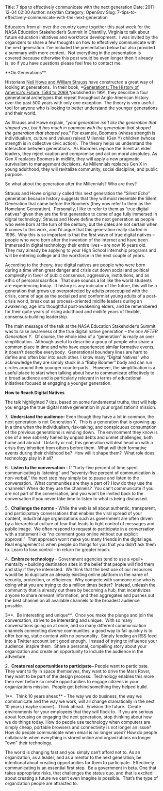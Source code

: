 Title: 7 tips to effectively communicate with the next generation
Date: 2011-12-04 02:00
Author: nskytlan
Category: OpenGov
Slug: 7-tips-to-effectively-communicate-with-the-next-generation

Educators from all over the country came together this past week for the
NASA Education Stakeholder’s Summit in Chantilly, Virginia to talk about
future education initiatives and workforce development.  I was invited
by the organizers to share a few thoughts on how to effectively
communicate with the next generation. I’ve included the presentation
below but also provided a summary with more context.  Not everything in
the presentation is covered because otherwise this post would be even
longer then it already is, so if you have questions please feel free to
contact me.

<p>
<script src="http://speakerdeck.com/embed/4edb06faaabc6c004d003a67.js"></script>
</p>
**On Generations**

Historians [Neil Howe and William Strauss][] have constructed a great
way of looking at generations.  In their book, *[Generations: The
History of America's Future, 1584 to 2069][],*published in 1991, they
describe a four generational archetypes that repeat throughout
Anglo-American history over the past 500 years with only one exception.
The theory is very useful tool for anyone who is looking to better
understand the younger generations and their world.

As Strauss and Howe explain, “*your generation isn’t like the generation
that shaped you, but it has much in common with the generation that
shaped the generation that shaped you*.” For example, Boomers (whose
strength is individualism, culture and values) raised Millennial (Gen Y)
children (whose strength is in collective civic action).  The theory
helps us understand the interaction between generations.  As Boomers
replace the Silent as elder leaders, they reject caution and compromise
and act on moral absolutes. As Gen X replaces Boomers in midlife, they
will apply a new pragmatic survivalism to management decisions. As
Millennials replaces Gen X in young adulthood, they will revitalize
community, social discipline, and public purpose.

So what about the generation after the Millennials? Who are they?

Strauss and Howe originally called this next generation the “*Silent
Echo*” generation because history suggests that they will most resemble
the Silent Generation that came before the Boomers (they now refer to
them as the Homeland Generation).  Personally, I like to refer to them
as “true digital natives” given they are the first generation to come of
age fully immersed in digital technology. Strauss and Howe define the
next generation as people who were born at the turn of the century, but
the dates are not certain when it comes to this work, and I’d argue that
this generation really started in 1996.  Why this is so important is
that the first wave of true digital natives – people who were born after
the invention of the internet and have been immersed in digital
technology their entire lives – are now 16 years old.  They may already
be applying to your High School internship programs and will be entering
college and the workforce in the next couple of years.

According to the theory, true digital natives are people who were born
during a time when great danger and crisis cut down social and political
complexity in favor of public consensus, aggressive, institutions, and
an ethic of personal sacrifice.  That sure sounds a lot like the world
students are experiencing today.  If history is any indicator of the
future, this will be a generation that grows up overprotected by adults
preoccupied with the crisis, come of age as the socialized and
conformist young adults of a post-crisis world, break out as
process-oriented midlife leaders during an awakening, age into
thoughtful post-awakening elders, and be remembered for their quite
years of rising adulthood and midlife years of flexible,
consensus-building leadership.

The main message of the talk at the NASA Education Stakeholder’s Summit
was to raise awareness of the true digital native generation *– the one
AFTER Generation Y*.  Of course, the whole idea of a “generation” is
really an over simplification.  Although useful to describe a group of
people who share a common place in time and who have experienced similar
formative events, it doesn’t describe everybody.  Generational boundary
lines are hard to define and often blur into each other. I know many
“Digital Natives” who acknowledge they are simply stuck in a “Baby
Boomer” body and can run circles around their younger counterparts.  
However, the simplification is a useful place to start when talking
about how to communicate effectively to a broad audience and is
particularly relevant in terms of educational initiatives focused at
engaging a younger generation.

**How to Reach Digital Natives**

The talk highlighted 7 tips, based on some fundamental truths, that will
help you engage the true digital native generation in your
organization’s mission.

7.  **Understand the audience**– Even though they have a lot in common,
the next generation is not Generation Y.  This is a generation that is
growing up in a time when the individualism, risk-taking, and
conspicuous consumption of the previous generations is winding down. 
The environment they know is one of a new sobriety fueled by unpaid
debts and unmet challenges, both home and abroad.  Unfairly or not, this
generation will deal head on with a crisis they inherited from others
before them.  What will their formative events during their childhood
be?  How will it shape them?  What role does technology play in it all?

6.  **Listen to the conversation –** If “forty-five percent of time
spent communicating is listening” and “seventy-five percent of
communication is non-verbal," the next step may simply be to pause and
listen to the conversation.  What communities are they a part of? How do
they use the channels? When do they use the channels?  You can’t
communicate if you are not part of the conversation, and you won’t be
invited back to the conversation if you never take time to listen to
what is being discussed.

5.  **Challenge the norms** - While the web is all about authentic,
transparent, and participatory conversations that enables the viral
spread of your content, industrial age organizations such as government
are often driven by a hierarchical culture of fear that leads to tight
control of messages and public image.  We often respond to request to
participate in a conversation with a statement like “no comment goes
online without our explicit approval.”  That approach won’t make you
many friends in the digital age.  Real engagement is when people do
things for you that you didn‘t ask them to. Learn to lose control – in
return for greater reach.

4.  **Embrace technology** - Government agencies tend to use a «pull»
mentality – building destination sites in the belief that people will
find them and stay if they‘re interested.  We think that the best use of
our resources would be to duplicate an already existing online platform
in the name of security, protection, or efficiency.  Why compete with
someone else who is doing what you are trying to do a million times
better?  Instead, unleash the community that is already out there by
becoming a hub, that incentivizes anyone to share relevant information,
and then aggregates and pushes out the best channel on all available
channels to the broadest audience possible.

3**.  Be interesting and unique**.  Once you make the plunge and join
the conversation, strive to be interesting and unique.  With so many
conversations going on at once, and so many different communication
channels connecting diverse communities, a good way to fail quickly is
to offer boring, static content with no personality.  Simply feeding an
RSS feed into a Twitter account isn’t good enough.  Instead of trying to
influence your audience, inspire them.  Share a personal, compelling
story about your organization and create an opportunity to include the
audience in the adventure.

2.  **Create real opportunities to participate**– People want to
participate.  They want to fly in space themselves, they want to drive
the Mars Rover, they want to be part of the design process.  Technology
enables this more then ever before so create opportunities to engage
citizens in your organizations mission.  People get behind something
they helped build.

1**.  Think 10 years ahead** - The way we do business, the way we
communicate and the way we work, will all change dramatically in the
next 10 years (maybe sooner).  Think ahead.  Envision the future. 
Create environments for your employees that they will flock to.  If you
are serious about focusing on engaging the next generation, stop
thinking about how we do things today. How do people use technology when
computers are simply cheap, portable browsers and connectivity is not
longer an issue? How do people communicate when email is no longer used?
How do people collaborate when everything is stored online and
organizations no longer "own" their technology.

The world is changing fast and you simply can’t afford not to. As an
organization, as a leader, and as a mentor to the next generation, be
intentional about creating opportunities for them to participate. 
Effectively communicating is an essential first step.  Be a government
in beta. One that takes appropriate risks, that challenges the status
quo, and that is excited about creating a future we can’t even imagine
is possible.  That’s the type of organization people are attracted to.

  [Neil Howe and William Strauss]: http://en.wikipedia.org/wiki/Strauss_and_Howe
  [Generations: The History of America's Future, 1584 to 2069]: http://en.wikipedia.org/wiki/Generations_(book)
